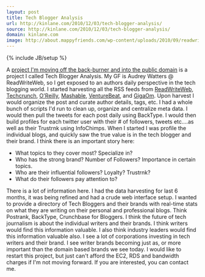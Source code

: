 ```yaml
---
layout: post
title: Tech Blogger Analysis
url: http://kinlane.com/2010/12/03/tech-blogger-analysis/
source: http://kinlane.com/2010/12/03/tech-blogger-analysis/
domain: kinlane.com
image: http://about.mappyfriends.com/wp-content/uploads/2010/09/readwriteweb.jpg
---
```

{% include JB/setup %}<p><!DOCTYPE html PUBLIC "-//W3C//DTD XHTML 1.0 Transitional//EN"
    "http://www.w3.org/TR/xhtml1/DTD/xhtml1-transitional.dtd">
<html xmlns="http://www.w3.org/1999/xhtml">
  <head>
    <title></title>
  </head>
  <body>
    <img src="http://about.mappyfriends.com/wp-content/uploads/2010/09/readwriteweb.jpg" alt="" align="right" />A <a href="http://www.kinlane.com/2010/12/ideation-and-project-evolution/" target=
    "_blank">project I'm moving off the back-burner and into the public domain</a> is a project I called Tech Blogger Analysis. My GF is Audrey Watters @ ReadWriteWeb, so I get exposed to an authors
    daily perspective in the tech blogging world. I started harvesting all the RSS feeds from <a href="http://www.readwriteweb.com" target="_blank">ReadWriteWeb</a>, <a href=
    "http://www.techcrunch.com" target="_blank">Techcrunch</a>, <a href="http://radar.oreilly.com" target="_blank">O'Reilly</a>, <a href="http://www.mashable.com" target="_blank">Mashable</a>,
    <a href="http://www.venturebeat.com" target="_blank">VentureBeat</a>, and <a href="http://www.gigaom.com" target="_blank">GigaOm</a>. Upon harvest I would organize the post and curate author
    details, tags, etc. I had a whole bunch of scripts I'd run to clean up, organize and centralize meta data. I would then pull the tweets for each post daily using BackType. I would then build
    profiles for each twitter user with their # of followers, tweets etc....as well as their Trustrnk using InfoChimps. When I started I was profile the individual blogs, and quickly saw the true
    value is in the tech blogger and their brand. I think there is an important story here:
    <ul class="mainlist">
      <li>What topics to they cover most? Specialize in?
      </li>
      <li>Who has the strong brand? Number of Followers? Importance in certain topics.
      </li>
      <li>Who are their influential followers? Loyalty? Trustrnk?
      </li>
      <li>What do their followers pay attention to?
      </li>
    </ul>There is a lot of information here. I had the data harvesting for last 6 months, it was being refined and had a crude web interface setup. I wanted to provide a directory of Tech Bloggers
    and their brands with real-time stats on what they are writing on their personal and professional blogs. Think Postrank, BackType, Crunchbase for Bloggers. I think the future of tech journalism
    is about the individual writers and their brands. I think writers would find this information valuable. I also think industry leaders would find this information valuable also. I see a lot of
    corporations investing in tech writers and their brand. I see writer brands becoming just as, or more important than the domain based brands we see today. I would like to restart this project,
    but just can't afford the EC2, RDS and bandwidth charges if I'm not moving forward. If you are interested, you can contact me.
  </body>
</html></p>
